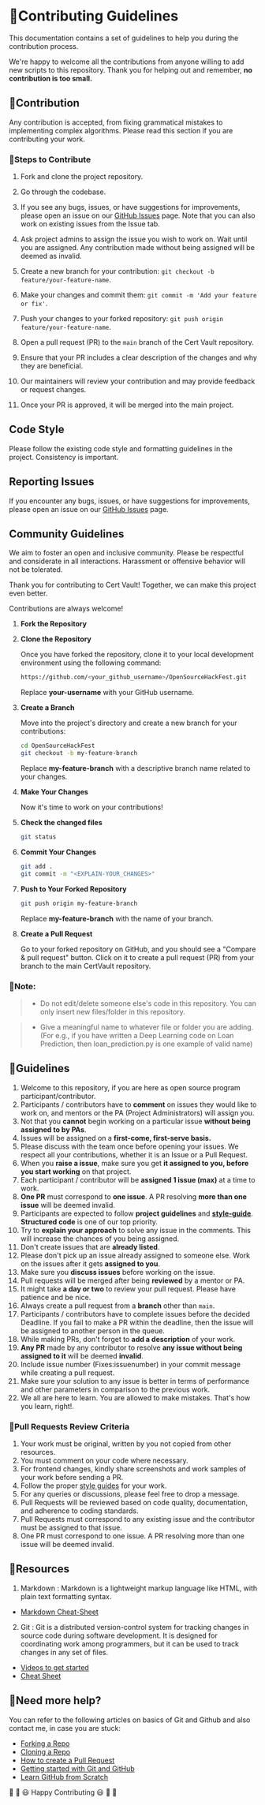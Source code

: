 # 🎇Contributing Guidelines

This documentation contains a set of guidelines to help you during the contribution process. 

We're happy to welcome all the contributions from anyone willing to add new scripts to this repository. Thank you for helping out and remember,
**no contribution is too small.**


## 🙌Contribution

Any contribution is accepted, from fixing grammatical mistakes to implementing complex algorithms. Please read this section if you are contributing your work.

### 🔖Steps to Contribute

1. Fork and clone the project repository.
   
2. Go through the codebase.
   
3. If you see any bugs, issues, or have suggestions for improvements, please open an issue on our [GitHub Issues](https://github.com/Vidip-Ghosh/CertVault/issues) page. Note that you can also work on existing issues from the Issue tab.
   
4. Ask project admins to assign the issue you wish to work on. Wait until you are assigned. Any contribution made without being assigned will be deemed as invalid.
   
6. Create a new branch for your contribution: `git checkout -b feature/your-feature-name`.

7. Make your changes and commit them: `git commit -m 'Add your feature or fix'`.

8. Push your changes to your forked repository: `git push origin feature/your-feature-name`.

9. Open a pull request (PR) to the `main` branch of the Cert Vault repository.

10. Ensure that your PR includes a clear description of the changes and why they are beneficial.

11. Our maintainers will review your contribution and may provide feedback or request changes.

12. Once your PR is approved, it will be merged into the main project.

## Code Style

Please follow the existing code style and formatting guidelines in the project. Consistency is important.

## Reporting Issues

If you encounter any bugs, issues, or have suggestions for improvements, please open an issue on our [GitHub Issues](https://github.com/Vidip-Ghosh/CertVault/issues) page.

## Community Guidelines

We aim to foster an open and inclusive community. Please be respectful and considerate in all interactions. Harassment or offensive behavior will not be tolerated.

Thank you for contributing to Cert Vault! Together, we can make this project even better.

Contributions are always welcome!

1. **Fork the Repository**
2. **Clone the Repository**

   Once you have forked the repository, clone it to your local development environment using the following command:

   ```sh
   https://github.com/<your_github_username>/OpenSourceHackFest.git
   ```

   Replace **your-username** with your GitHub username.

3. **Create a Branch**

   Move into the project's directory and create a new branch for your contributions:

   ```sh
   cd OpenSourceHackFest
   git checkout -b my-feature-branch
   ```

   Replace **my-feature-branch** with a descriptive branch name related to your changes.

4. **Make Your Changes**

   Now it's time to work on your contributions!

5. **Check the changed files**

   ```sh
   git status
   ```

6. **Commit Your Changes**

   ```sh
   git add .
   git commit -m "<EXPLAIN-YOUR_CHANGES>"
   ```

7. **Push to Your Forked Repository**

   ```sh
   git push origin my-feature-branch
   ```

   Replace **my-feature-branch** with the name of your branch.

8. **Create a Pull Request**

   Go to your forked repository on GitHub, and you should see a "Compare & pull request" button. Click on it to create a pull request (PR) from your branch to the main CertVault repository.

### 🔨Note:

> - Do not edit/delete someone else's code in this repository. You can only insert new files/folder in this repository.

  > - Give a meaningful name to whatever file or folder you are adding. (For e.g., if you have written a Deep Learning code on Loan Prediction, then loan_prediction.py is one example of valid name)


## 🔑Guidelines

1. Welcome to this repository, if you are here as open source program participant/contributor.
2. Participants / contributors have to **comment** on issues they would like to work on, and mentors or the PA (Project Administrators) will assign you.
3. Not that you **cannot** begin working on a particular issue **without being assigned to by PAs**.
4. Issues will be assigned on a **first-come, first-serve basis.**
5. Please discuss with the team once before opening your issues. We respect all your contributions, whether it is an Issue or a Pull Request.
6. When you **raise a issue**, make sure you get **it assigned to you, before you start working** on that project.
7. Each participant / contributor will be **assigned 1 issue (max)** at a time to work.
8. **One PR** must correspond to **one issue**. A PR resolving **more than one issue** will be deemed invalid.
9. Participants are expected to follow **project guidelines** and [**style-guide**](https://github.com/arcVaishali/stellar-vision/blob/main/style-guide.md). **Structured code** is one of our top priority.
10. Try to **explain your approach** to solve any issue in the comments. This will increase the chances of you being assigned.
11. Don't create issues that are **already listed**.
12. Please don't pick up an issue already assigned to someone else. Work on the issues after it gets **assigned to you**.
13. Make sure you **discuss issues** before working on the issue.
14. Pull requests will be merged after being **reviewed** by a mentor or PA.
15. It might take **a day or two** to review your pull request. Please have patience and be nice.
16. Always create a pull request from a **branch** other than `main`.
17. Participants / contributors have to complete issues before the decided Deadline. If you fail to make a PR within the deadline, then the issue will be assigned to another person in the queue.
18. While making PRs, don't forget to **add a description** of your work.
19. **Any PR** made by any contributor to resolve **any issue without being assigned to it** will be deemed **invalid**.
20. Include issue number (Fixes:issuenumber) in your commit message while creating a pull request.
21. Make sure your solution to any issue is better in terms of performance and other parameters in comparison to the previous work.
22. We all are here to learn. You are allowed to make mistakes. That's how you learn, right!.


### 🧲Pull Requests Review Criteria

1. Your work must be original, written by you not copied from other resources.
2. You must comment on your code where necessary.
3. For frontend changes, kindly share screenshots and work samples of your work before sending a PR.
4. Follow the proper [style guides](https://google.github.io/styleguide/) for your work.
5. For any queries or discussions, please feel free to drop a message.
6. Pull Requests will be reviewed based on code quality, documentation, and adherence to coding standards.
7. Pull Requests must correspond to any existing issue and the contributor must be assigned to that issue.
8. One PR must correspond to one issue. A PR resolving more than one issue will be deemed invalid.

## 📖Resources

1. Markdown : Markdown is a lightweight markup language like HTML, with plain text formatting syntax. 
  * [Markdown Cheat-Sheet](https://github.com/adam-p/markdown-here/wiki/Markdown-Cheatsheet)

2. Git : Git is a distributed version-control system for tracking changes in source code during software development. It is designed for coordinating work among programmers, but it can be used to track changes in any set of files.
  * [Videos to get started](https://www.youtube.com/watch?v=xAAmje1H9YM&list=PLeo1K3hjS3usJuxZZUBdjAcilgfQHkRzW)
  * [Cheat Sheet](https://www.atlassian.com/git/tutorials/atlassian-git-cheatsheet)


## 🤔Need more help?

You can refer to the following articles on basics of Git and Github and also contact me, in case you are stuck:
- [Forking a Repo](https://help.github.com/en/github/getting-started-with-github/fork-a-repo)
- [Cloning a Repo](https://help.github.com/en/desktop/contributing-to-projects/creating-an-issue-or-pull-request)
- [How to create a Pull Request](https://opensource.com/article/19/7/create-pull-request-github)
- [Getting started with Git and GitHub](https://towardsdatascience.com/getting-started-with-git-and-github-6fcd0f2d4ac6)
- [Learn GitHub from Scratch](https://lab.github.com/githubtraining/introduction-to-github)


🎉 🎊 😃 Happy Contributing 😃 🎊 🎉
